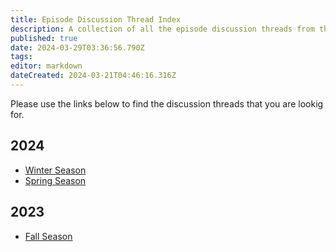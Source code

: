 ```yaml
---
title: Episode Discussion Thread Index
description: A collection of all the episode discussion threads from the community.
published: true
date: 2024-03-29T03:36:56.790Z
tags: 
editor: markdown
dateCreated: 2024-03-21T04:46:16.316Z
---
```


Please use the links below to find the discussion threads that you are lookig for.

## 2024

- [Winter Season](/2024/winter)
- [Spring Season](/2024/spring)

## 2023

- [Fall Season](/2023/fall)